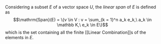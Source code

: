 Considering a subset $E$ of a vector space $U$, the *linear span* of $E$ is defined as
$$\mathrm{Span}(E) = \{v \in V : v = \sum_{k = 1}^n a_k e_k,\ a_k \in \mathbb K,\ e_k \in E\}$$
which is the set containing all the finite [[Linear Combination]]s of the elements in $E$.
